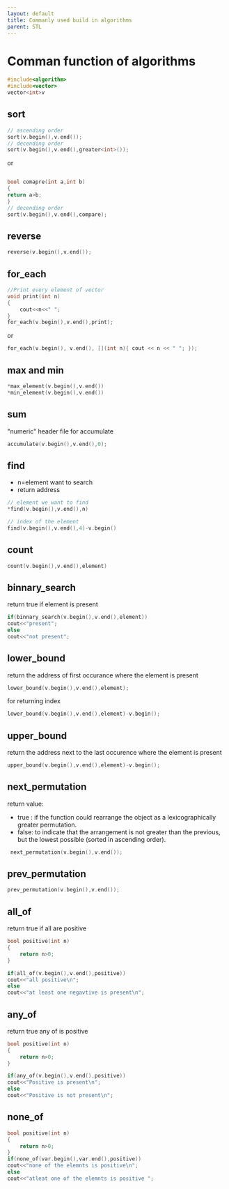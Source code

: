 ```yaml
---
layout: default
title: Commanly used build in algorithms
parent: STL
---
```

# Comman function of algorithms

```cpp
#include<algorithm>
#include<vector>
vector<int>v
```

## sort

```cpp
// ascending order
sort(v.begin(),v.end());  
// decending order
sort(v.begin(),v.end(),greater<int>());  
```

or

```cpp

bool comapre(int a,int b)
{
return a>b;
}
// decending order
sort(v.begin(),v.end(),compare);
```

## reverse

```cpp
reverse(v.begin(),v.end());
```

## for_each

```cpp
//Print every element of vector 
void print(int n)
{
    cout<<n<<" ";
}
for_each(v.begin(),v.end(),print);
```
or

```cpp
for_each(v.begin(), v.end(), [](int n){ cout << n << " "; });
```



## max and min 

```cpp
*max_element(v.begin(),v.end())
*min_element(v.begin(),v.end())
```

## sum

"numeric" header file for accumulate 

```cpp
accumulate(v.begin(),v.end(),0);
```

## find

- n=element want to search
- return address

```cpp
// element we want to find
*find(v.begin(),v.end(),n)

// index of the element
find(v.begin(),v.end(),4)-v.begin()
```

## count

```cpp
count(v.begin(),v.end(),element)
```

## binnary_search

return true if element is present 

```cpp
if(binnary_search(v.begin(),v.end(),element))
cout<<"present";
else
cout<<"not present";
```

## lower_bound

return the  address of first occurance where the element is present

```cpp
lower_bound(v.begin(),v.end(),element);
```
for returning index

```cpp
lower_bound(v.begin(),v.end(),element)-v.begin();
```

## upper_bound

return the address next to the last occurence where the element is present

```cpp
upper_bound(v.begin(),v.end(),element)-v.begin();
```

## next_permutation

return value: 
- true : if the function could rearrange the object as a lexicographically greater permutation.
- false: to indicate that the arrangement is not greater than the previous, but the lowest possible (sorted in ascending order).

```cpp
 next_permutation(v.begin(),v.end());
```

## prev_permutation

```cpp
prev_permutation(v.begin(),v.end());
```
## all_of

return true if all are positive

```cpp
bool positive(int n)
{
    return n>0;
}

if(all_of(v.begin(),v.end(),positive))
cout<<"all positive\n";
else
cout<<"at least one negavtive is present\n";
```
## any_of

return true any of is positive

```cpp
bool positive(int n)
{
    return n>0;
}

if(any_of(v.begin(),v.end(),positive))
cout<<"Positive is present\n";
else
cout<<"Positive is not present\n";
```
## none_of

```cpp
bool positive(int n)
{
    return n>0;
}
if(none_of(var.begin(),var.end(),positive))
cout<<"none of the elemnts is positive\n";
else
cout<<"atleat one of the elemnts is positive ";
```

